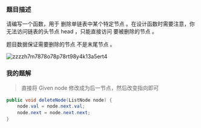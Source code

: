 ### 题目描述

请编写一个函数，用于 删除单链表中某个特定节点 。在设计函数时需要注意，你无法访问链表的头节点 head ，只能直接访问 要被删除的节点 。

题目数据保证需要删除的节点 不是末尾节点 。

![zzzzh7m7878o78p78rt98y4k13a5ert4](..\..\..\img\zzzzh7m7878o78p78rt98y4k13a5ert4.png)



### 我的题解

> 直接将 Given node 修改成为后一节点，然后改变指向即可

~~~ java
public void deleteNode(ListNode node) {
    node.val = node.next.val;
    node.next = node.next.next;
}
~~~

